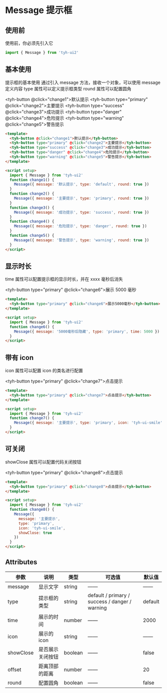# Message 提示框

## 使用前

使用前，你必须先引入它

```js
import { Message } from 'tyh-ui2'
```

## 基本使用

提示框的基本使用 通过引入 message 方法，接收一个对象，可以使用 message
定义内容 type 属性可以定义提示框类型 round 属性可以配置圆角

<tyh-button @click="change1">默认提示</tyh-button>
<tyh-button type="primary" @click="change2">主要提示</tyh-button>
<tyh-button type="success" @click="change3">成功提示</tyh-button>
<tyh-button type="danger" @click="change4">危险提示</tyh-button>
<tyh-button type="warning" @click="change5">警告提示</tyh-button>

```html
<template>
  <tyh-button @click="change1">默认提示</tyh-button>
  <tyh-button type="primary" @click="change2">主要提示</tyh-button>
  <tyh-button type="success" @click="change3">成功提示</tyh-button>
  <tyh-button type="danger" @click="change4">危险提示</tyh-button>
  <tyh-button type="warning" @click="change5">警告提示</tyh-button>
</template>

<script setup>
  import { Message } from 'tyh-ui2'
  function change1() {
    Message({ message: '默认提示', type: 'default', round: true })
  }
  function change2() {
    Message({ message: '主要提示', type: 'primary', round: true })
  }
  function change3() {
    Message({ message: '成功提示', type: 'success', round: true })
  }
  function change4() {
    Message({ message: '危险提示', type: 'danger', round: true })
  }
  function change5() {
    Message({ message: '警告提示', type: 'warning', round: true })
  }
</script>
```

## 显示时长

time 属性可以配置提示框的显示时长，并在 xxxx 毫秒后消失

<tyh-button type="primary" @click="change6">展示 5000 毫秒</tyh-button>

```html
<template>
  <tyh-button type="primary" @click="change6">展示5000毫秒</tyh-button>
</template>

<script setup>
  import { Message } from 'tyh-ui2'
  function change6() {
    Message({ message: '5000毫秒后隐藏', type: 'primary', time: 5000 })
  }
</script>
```

## 带有 icon

icon 属性可以配置 icon 的类名进行配置

<tyh-button type="primary" @click="change7">点击提示</tyh-button>

```html
<template>
  <tyh-button type="primary" @click="change7">点击提示</tyh-button>
</template>

<script setup>
  import { Message } from 'tyh-ui2'
  function change7() {
    Message({ message: '主要提示', type: 'primary', icon: 'tyh-ui-smile' })
  }
</script>
```

## 可关闭

showClose 属性可以配置代码关闭按钮

<tyh-button type="primary" @click="change8">点击提示</tyh-button>

```html
<template>
  <tyh-button type="primary" @click="change8">点击提示</tyh-button>
</template>

<script setup>
  import { Message } from 'tyh-ui2'
  function change8() {
    Message({
      message: '主要提示',
      type: 'primary',
      icon: 'tyh-ui-smile',
      showClose: true
    })
  }
</script>
```

## Attributes

| 参数      | 说明             | 类型    | 可选值                                         | 默认值  |
| --------- | ---------------- | ------- | ---------------------------------------------- | ------- |
| message   | 显示文字         | string  | ——                                             | ——      |
| type      | 提示框的类型     | string  | default / primary / success / danger / warning | default |
| time      | 展示的时间       | number  | ——                                             | 2000    |
| icon      | 展示的 icon      | string  | ——                                             | ——      |
| showClose | 是否展示关闭按钮 | boolean | ——                                             | false   |
| offset    | 距离顶部的距离   | number  | ——                                             | 20      |
| round     | 配置圆角         | boolean | ——                                             | false   |

<script setup>
  import { Message } from '@tyh-ui2/components'
  function change1() {
    Message({ message: '默认提示', type: 'default', round: true })
  }
  function change2() {
    Message({ message: '主要提示', type: 'primary', round: true })
  }
  function change3() {
    Message({ message: '成功提示', type: 'success', round: true })
  }
  function change4() {
    Message({ message: '危险提示', type: 'danger', round: true })
  }
  function change5() {
    Message({ message: '警告提示', type: 'warning', round: true })
  }
  function change6() {
    Message({ message: '5000毫秒后隐藏', type: 'primary', time: 5000 })
  }
  function change7() {
    Message({ message: '主要提示', type: 'primary', icon: 'tyh-ui-smile' })
  }
  function change8() {
    Message({
      message: '主要提示',
      type: 'primary',
      icon: 'tyh-ui-smile',
      showClose: true
    })
  }
</script>
